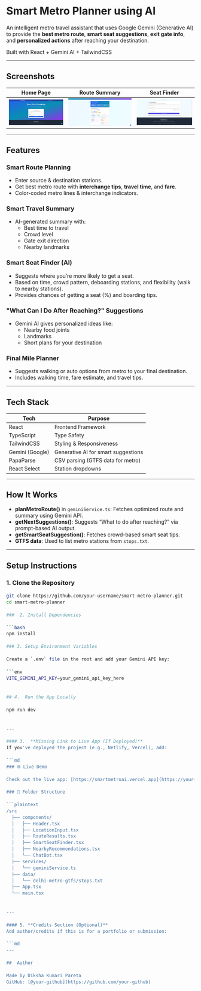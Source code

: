 #  Smart Metro Planner using AI

An intelligent metro travel assistant that uses Google Gemini (Generative AI) to provide the **best metro route**, **smart seat suggestions**, **exit gate info**, and **personalized actions** after reaching your destination.

Built with  React + Gemini AI + TailwindCSS

---

##  Screenshots

| Home Page | Route Summary | Seat Finder |
|-----------|---------------|-------------|
| ![Home](./screenshots/home.png) | ![Route](./screenshots/route-summary.png) | ![Seat Finder](./screenshots/seat-finder.png) |

---

##  Features

###  Smart Route Planning
- Enter source & destination stations.
- Get best metro route with **interchange tips**, **travel time**, and **fare**.
- Color-coded metro lines & interchange indicators.

###  Smart Travel Summary
- AI-generated summary with:
  - Best time to travel
  - Crowd level
  - Gate exit direction
  - Nearby landmarks

###  Smart Seat Finder (AI)
- Suggests where you’re more likely to get a seat.
- Based on time, crowd pattern, deboarding stations, and flexibility (walk to nearby stations).
- Provides chances of getting a seat (%) and boarding tips.

###  "What Can I Do After Reaching?" Suggestions
- Gemini AI gives personalized ideas like:
  - Nearby food joints
  - Landmarks
  - Short plans for your destination

###  Final Mile Planner
- Suggests walking or auto options from metro to your final destination.
- Includes walking time, fare estimate, and travel tips.

---

##  Tech Stack

| Tech          | Purpose                               |
|---------------|----------------------------------------|
| React         | Frontend Framework                     |
| TypeScript    | Type Safety                            |
| TailwindCSS   | Styling & Responsiveness               |
| Gemini (Google) | Generative AI for smart suggestions |
| PapaParse     | CSV parsing (GTFS data for metro)      |
| React Select  | Station dropdowns                    |

---

##  How It Works

- **planMetroRoute()** in `geminiService.ts`: Fetches optimized route and summary using Gemini API.
- **getNextSuggestions()**: Suggests “What to do after reaching?” via prompt-based AI output.
- **getSmartSeatSuggestion()**: Fetches crowd-based smart seat tips.
- **GTFS data**: Used to list metro stations from `stops.txt`.

---

##  Setup Instructions

### 1. **Clone the Repository**

```bash
git clone https://github.com/your-username/smart-metro-planner.git
cd smart-metro-planner

###  2. Install Dependencies

```bash
npm install

### 3. Setup Environment Variables

Create a `.env` file in the root and add your Gemini API key:

```env
VITE_GEMINI_API_KEY=your_gemini_api_key_here


## 4.  Run the App Locally

npm run dev


---

#### 3.  **Missing Link to Live App (If Deployed)**  
If you've deployed the project (e.g., Netlify, Vercel), add:

```md
### 🌐 Live Demo

Check out the live app: [https://smartmetroai.vercel.app](https://your-deploy-link)

### 📁 Folder Structure

```plaintext
/src
  ├── components/
  │   ├── Header.tsx
  │   ├── LocationInput.tsx
  │   ├── RouteResults.tsx
  │   ├── SmartSeatFinder.tsx
  │   ├── NearbyRecommendations.tsx
  │   └── ChatBot.tsx
  ├── services/
  │   └── geminiService.ts
  ├── data/
  │   └── delhi-metro-gtfs/stops.txt
  ├── App.tsx
  └── main.tsx


---

#### 5. **Credits Section (Optional)**  
Add author/credits if this is for a portfolio or submission:

```md
---

##  Author

Made by Diksha Kumari Pareta  
GitHub: [@your-github](https://github.com/your-github)
